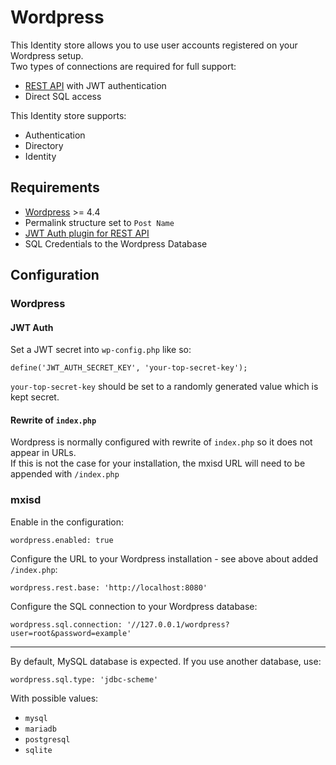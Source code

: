 # Wordpress
This Identity store allows you to use user accounts registered on your Wordpress setup.  
Two types of connections are required for full support:
- [REST API](https://developer.wordpress.org/rest-api/) with JWT authentication
- Direct SQL access

This Identity store supports:
- Authentication
- Directory
- Identity

## Requirements
- [Wordpress](https://wordpress.org/download/) >= 4.4
- Permalink structure set to `Post Name`
- [JWT Auth plugin for REST API](https://wordpress.org/plugins/jwt-authentication-for-wp-rest-api/)
- SQL Credentials to the Wordpress Database

## Configuration
### Wordpress
#### JWT Auth
Set a JWT secret into `wp-config.php` like so:
```
define('JWT_AUTH_SECRET_KEY', 'your-top-secret-key');
```
`your-top-secret-key` should be set to a randomly generated value which is kept secret.

#### Rewrite of `index.php`
Wordpress is normally configured with rewrite of `index.php` so it does not appear in URLs.  
If this is not the case for your installation, the mxisd URL will need to be appended with `/index.php`

### mxisd
Enable in the configuration:
```
wordpress.enabled: true
```
Configure the URL to your Wordpress installation - see above about added `/index.php`:
```
wordpress.rest.base: 'http://localhost:8080'
```
Configure the SQL connection to your Wordpress database:
```
wordpress.sql.connection: '//127.0.0.1/wordpress?user=root&password=example'
```

---

By default, MySQL database is expected. If you use another database, use:
```
wordpress.sql.type: 'jdbc-scheme'
```
With possible values:
- `mysql`
- `mariadb`
- `postgresql`
- `sqlite`
